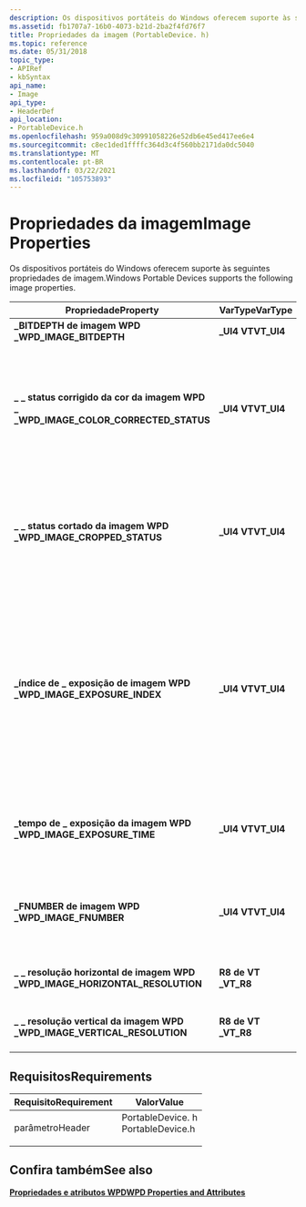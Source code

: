 ```yaml
---
description: Os dispositivos portáteis do Windows oferecem suporte às seguintes propriedades de imagem.
ms.assetid: fb1707a7-16b0-4073-b21d-2ba2f4fd76f7
title: Propriedades da imagem (PortableDevice. h)
ms.topic: reference
ms.date: 05/31/2018
topic_type:
- APIRef
- kbSyntax
api_name:
- Image
api_type:
- HeaderDef
api_location:
- PortableDevice.h
ms.openlocfilehash: 959a008d9c30991058226e52db6e45ed417ee6e4
ms.sourcegitcommit: c8ec1ded1ffffc364d3c4f560bb2171da0dc5040
ms.translationtype: MT
ms.contentlocale: pt-BR
ms.lasthandoff: 03/22/2021
ms.locfileid: "105753893"
---
```

# <a name="image-properties"></a><span data-ttu-id="1cb15-103">Propriedades da imagem</span><span class="sxs-lookup"><span data-stu-id="1cb15-103">Image Properties</span></span>

<span data-ttu-id="1cb15-104">Os dispositivos portáteis do Windows oferecem suporte às seguintes propriedades de imagem.</span><span class="sxs-lookup"><span data-stu-id="1cb15-104">Windows Portable Devices supports the following image properties.</span></span>



| <span data-ttu-id="1cb15-105">Propriedade</span><span class="sxs-lookup"><span data-stu-id="1cb15-105">Property</span></span>                                                                                                                                       | <span data-ttu-id="1cb15-106">VarType</span><span class="sxs-lookup"><span data-stu-id="1cb15-106">VarType</span></span>     | <span data-ttu-id="1cb15-107">Descrição</span><span class="sxs-lookup"><span data-stu-id="1cb15-107">Description</span></span>                                                                                                                                                                                                                                                                                                                                     |
|------------------------------------------------------------------------------------------------------------------------------------------------|-------------|-------------------------------------------------------------------------------------------------------------------------------------------------------------------------------------------------------------------------------------------------------------------------------------------------------------------------------------------------|
| <span data-ttu-id="1cb15-108">**\_BITDEPTH de imagem WPD \_**</span><span class="sxs-lookup"><span data-stu-id="1cb15-108">**WPD\_IMAGE\_BITDEPTH**</span></span>                                                                                                                       | <span data-ttu-id="1cb15-109">**\_UI4 VT**</span><span class="sxs-lookup"><span data-stu-id="1cb15-109">**VT\_UI4**</span></span> | <span data-ttu-id="1cb15-110">A profundidade de bits da imagem.</span><span class="sxs-lookup"><span data-stu-id="1cb15-110">The bit depth of the image.</span></span>                                                                                                                                                                                                                                                                                                                     |
| <span data-ttu-id="1cb15-111"><span id="wpd_image_color_corrected_status"></span><span id="WPD_IMAGE_COLOR_CORRECTED_STATUS"></span>**\_ \_ status corrigido da cor da imagem WPD \_ \_**</span><span class="sxs-lookup"><span data-stu-id="1cb15-111"><span id="wpd_image_color_corrected_status"></span><span id="WPD_IMAGE_COLOR_CORRECTED_STATUS"></span>**WPD\_IMAGE\_COLOR\_CORRECTED\_STATUS**</span></span> | <span data-ttu-id="1cb15-112">**\_UI4 VT**</span><span class="sxs-lookup"><span data-stu-id="1cb15-112">**VT\_UI4**</span></span> | <span data-ttu-id="1cb15-113">Uma enumeração de [**\_ \_ \_ \_ valores de status corrigido de cor WPD**](wpd-color-corrected-status-values.md) que especifica se o arquivo foi corrigido por cores. Isso impede que vários dispositivos corrijam automaticamente a imagem durante o pós-processamento.</span><span class="sxs-lookup"><span data-stu-id="1cb15-113">A [**WPD\_COLOR\_CORRECTED\_STATUS\_VALUES**](wpd-color-corrected-status-values.md) enumeration that specifies whether the file has been color-corrected.This prevents multiple devices from automatically color-correcting the image during post-processing.</span></span><br/>                                                                       |
| <span data-ttu-id="1cb15-114">**\_ \_ status cortado da imagem WPD \_**</span><span class="sxs-lookup"><span data-stu-id="1cb15-114">**WPD\_IMAGE\_CROPPED\_STATUS**</span></span>                                                                                                                | <span data-ttu-id="1cb15-115">**\_UI4 VT**</span><span class="sxs-lookup"><span data-stu-id="1cb15-115">**VT\_UI4**</span></span> | <span data-ttu-id="1cb15-116">Uma enumeração de [**\_ \_ \_ valores de status cortados WPD**](wpd-cropped-status-values.md) que especifica se o arquivo foi cortado. Isso impede que vários dispositivos cortem automaticamente a imagem durante o pós-processamento.</span><span class="sxs-lookup"><span data-stu-id="1cb15-116">A [**WPD\_CROPPED\_STATUS\_VALUES**](wpd-cropped-status-values.md) enumeration that specifies whether the file has been cropped.This prevents multiple devices from automatically cropping the image during post-processing.</span></span><br/>                                                                                                        |
| <span data-ttu-id="1cb15-117">**\_índice de \_ exposição de imagem WPD \_**</span><span class="sxs-lookup"><span data-stu-id="1cb15-117">**WPD\_IMAGE\_EXPOSURE\_INDEX**</span></span>                                                                                                                | <span data-ttu-id="1cb15-118">**\_UI4 VT**</span><span class="sxs-lookup"><span data-stu-id="1cb15-118">**VT\_UI4**</span></span> | <span data-ttu-id="1cb15-119">Um valor que identifica as configurações de velocidade do filme quando esta imagem foi capturada. As configurações correspondem às designações ISO de ASA/DIN.</span><span class="sxs-lookup"><span data-stu-id="1cb15-119">A value that identifies the film speed settings when this image was captured.The settings correspond to the ISO designations of ASA/DIN.</span></span><br/> <span data-ttu-id="1cb15-120">Normalmente, um dispositivo dá suporte a valores enumerados discretos, mas o controle contínuo sobre um intervalo é possível.</span><span class="sxs-lookup"><span data-stu-id="1cb15-120">Typically, a device supports discrete enumerated values, but continuous control over a range is possible.</span></span><br/> <span data-ttu-id="1cb15-121">Um valor de 0xFFFFFFFF corresponde à configuração ISO automática.</span><span class="sxs-lookup"><span data-stu-id="1cb15-121">A value of 0xFFFFFFFF corresponds to automatic ISO setting.</span></span><br/> |
| <span data-ttu-id="1cb15-122">**\_tempo de \_ exposição da imagem WPD \_**</span><span class="sxs-lookup"><span data-stu-id="1cb15-122">**WPD\_IMAGE\_EXPOSURE\_TIME**</span></span>                                                                                                                 | <span data-ttu-id="1cb15-123">**\_UI4 VT**</span><span class="sxs-lookup"><span data-stu-id="1cb15-123">**VT\_UI4**</span></span> | <span data-ttu-id="1cb15-124">Identifica a velocidade do obturador do dispositivo quando esta imagem foi capturada. As unidades estão em segundos dimensionadas por 10000.</span><span class="sxs-lookup"><span data-stu-id="1cb15-124">Identifies the shutter speed of the device when this image was captured.Units are in seconds scaled by 10000.</span></span><br/>                                                                                                                                                                                                                        |
| <span data-ttu-id="1cb15-125">**\_FNUMBER de imagem WPD \_**</span><span class="sxs-lookup"><span data-stu-id="1cb15-125">**WPD\_IMAGE\_FNUMBER**</span></span>                                                                                                                        | <span data-ttu-id="1cb15-126">**\_UI4 VT**</span><span class="sxs-lookup"><span data-stu-id="1cb15-126">**VT\_UI4**</span></span> | <span data-ttu-id="1cb15-127">Identifica a configuração de abertura da lente quando esta imagem foi capturada. As unidades são iguais ao número f dimensionado por 100.</span><span class="sxs-lookup"><span data-stu-id="1cb15-127">Identifies the aperture setting of the lens when this image was captured.Units are equal to the f-number scaled by 100.</span></span><br/>                                                                                                                                                                                                              |
| <span data-ttu-id="1cb15-128">**\_ \_ resolução horizontal de imagem WPD \_**</span><span class="sxs-lookup"><span data-stu-id="1cb15-128">**WPD\_IMAGE\_HORIZONTAL\_RESOLUTION**</span></span>                                                                                                         | <span data-ttu-id="1cb15-129">**R8 de VT \_**</span><span class="sxs-lookup"><span data-stu-id="1cb15-129">**VT\_R8**</span></span>  | <span data-ttu-id="1cb15-130">Indica a resolução horizontal de uma imagem, em pontos por polegada (DPI).</span><span class="sxs-lookup"><span data-stu-id="1cb15-130">Indicates the horizontal resolution of an image, in dots per inch (DPI) .</span></span>                                                                                                                                                                                                                                                                       |
| <span data-ttu-id="1cb15-131">**\_ \_ resolução vertical da imagem WPD \_**</span><span class="sxs-lookup"><span data-stu-id="1cb15-131">**WPD\_IMAGE\_VERTICAL\_RESOLUTION**</span></span>                                                                                                           | <span data-ttu-id="1cb15-132">**R8 de VT \_**</span><span class="sxs-lookup"><span data-stu-id="1cb15-132">**VT\_R8**</span></span>  | <span data-ttu-id="1cb15-133">Indica a resolução vertical de uma imagem, em pontos por polegada (DPI).</span><span class="sxs-lookup"><span data-stu-id="1cb15-133">Indicates the vertical resolution of an image, in dots per inch (DPI) .</span></span>                                                                                                                                                                                                                                                                         |



 

## <a name="requirements"></a><span data-ttu-id="1cb15-134">Requisitos</span><span class="sxs-lookup"><span data-stu-id="1cb15-134">Requirements</span></span>



| <span data-ttu-id="1cb15-135">Requisito</span><span class="sxs-lookup"><span data-stu-id="1cb15-135">Requirement</span></span> | <span data-ttu-id="1cb15-136">Valor</span><span class="sxs-lookup"><span data-stu-id="1cb15-136">Value</span></span> |
|-------------------|---------------------------------------------------------------------------------------------|
| <span data-ttu-id="1cb15-137">parâmetro</span><span class="sxs-lookup"><span data-stu-id="1cb15-137">Header</span></span><br/> | <dl> <span data-ttu-id="1cb15-138"><dt>PortableDevice. h</dt></span><span class="sxs-lookup"><span data-stu-id="1cb15-138"><dt>PortableDevice.h</dt></span></span> </dl> |



## <a name="see-also"></a><span data-ttu-id="1cb15-139">Confira também</span><span class="sxs-lookup"><span data-stu-id="1cb15-139">See also</span></span>

<dl> <dt>

[<span data-ttu-id="1cb15-140">**Propriedades e atributos WPD**</span><span class="sxs-lookup"><span data-stu-id="1cb15-140">**WPD Properties and Attributes**</span></span>](properties-and-attributes.md)
</dt> </dl>

 

 




